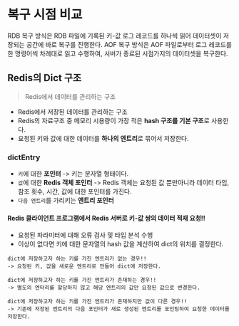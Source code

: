 # 복구 시점 비교

RDB 복구 방식은 RDB 파일에 기록된 키-값 로그 레코드를 하나씩 읽어 데이터셋이 저장되는 공간에 바로 복구를 진행한다.
AOF 복구 방식은 AOF 파일로부터 로그 레코드를 한 명령어씩 차례대로 읽고 수행하여, 서버가 종료된 시점가지의 데이터셋을 복구한다. 

## Redis의 Dict 구조
> Redis에서 데이터를 관리하는 구조
* Redis에서 저장된 데이터를 관리하는 구조
* Redis의 자료구조 중 메모리 시용량이 가장 적은 **hash 구조를 기본 구조**로 사용한다.
* 요청된 키와 값에 대한 데이터를 **하나의 엔트리**로 묶어서 저장한다.

### dictEntry
* `키`에 대한 **포인터** -> 키는 문자열 형태이다.
* `값`에 대한 **Redis 객체 포인터** -> Redis 객체는 요청된 값 뿐만아니라 데이터 타입, 참조 횟수, 시간, 값에 대한 포인터를 가진다.
* `다음 엔트리`를 가리키는 **엔트리 포인터**

#### Redis 클라이언트 프로그램에서 Redis 서버로 키-값 쌍의 데이터 적재 요청!!
* 요청된 파라미터에 대해 오류 검사 및 타입 분석 수행
* 이상이 없다면 키에 대한 문자열의 hash 값을 계산하여 dict의 위치를 결정한다.
~~~
dict에 저장하고자 하는 키를 가진 엔트리가 없는 경우!!
-> 요청된 키, 값을 새로운 엔트리로 만들어 dict에 저장한다. 

dict에 저장하고자 하는 키를 가진 엔트리가 존재하는 경우!!
-> 별도의 엔터리를 할당하지 않고 해당 엔트리의 값만 요청된 값으로 변경한다.

dict에 저장하고자 하는 키를 가진 엔트리가 존재하지만 값이 다른 경우!!
-> 기존에 저장된 엔트리의 다음 포인터가 새로 생성된 엔트리를 포인팅하여 요청한 데이터를 저장한다. 

~~~